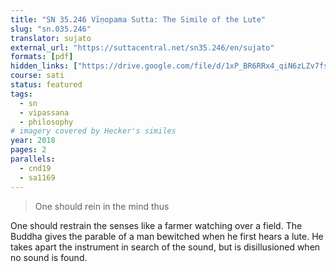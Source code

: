 ```yaml
---
title: "SN 35.246 Vīṇopama Sutta: The Simile of the Lute"
slug: "sn.035.246"
translator: sujato
external_url: "https://suttacentral.net/sn35.246/en/sujato"
formats: [pdf]
hidden_links: ["https://drive.google.com/file/d/1xP_BR6RRx4_qiN6zLZv7fsBweWnnNkcD"]
course: sati
status: featured
tags:
  - sn
  - vipassana
  - philosophy
# imagery covered by Hecker's similes
year: 2018
pages: 2
parallels:
  - cnd19
  - sa1169
---
```


> One should rein in the mind thus

One should restrain the senses like a farmer watching over a field. The Buddha gives the parable of a man bewitched when he first hears a lute. He takes apart the instrument in search of the sound, but is disillusioned when no sound is found.

